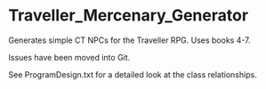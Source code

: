 Traveller_Mercenary_Generator
===============================

Generates simple CT NPCs for the Traveller RPG. Uses books 4-7.

Issues have been moved into Git.

See ProgramDesign.txt for a detailed look at the class relationships.


